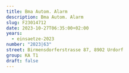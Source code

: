 ```yaml
---
title: Bma Autom. Alarm
description: Bma Autom. Alarm
slug: F23014712
date: 2023-10-27T06:35:00+02:00
years:
  - einsaetze-2023
number: "2023|63"
street: Birmensdorferstrasse 87, 8902 Urdorf
group: KA T1
draft: false
---
```

